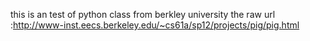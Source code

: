 this is an test of python class from berkley university the raw url :http://www-inst.eecs.berkeley.edu/~cs61a/sp12/projects/pig/pig.html

